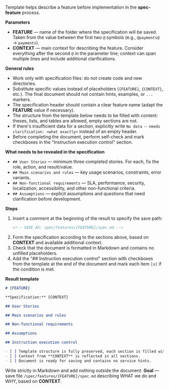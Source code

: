 <!-- spec-feature: specification -->

Template helps describe a feature before implementation in the **spec-feature** process.

**Parameters**

- **FEATURE** — name of the folder where the specification will be saved. Taken from the value between the first two `@` symbols (e.g., `@payments@` → `payments`).
- **CONTEXT** — main context for describing the feature. Consider everything after the second `@` in the parameter line; context can span multiple lines and include additional clarifications.

**General rules**

- Work only with specification files: do not create code and new directories.
- Substitute specific values instead of placeholders (`{FEATURE}`, `{CONTEXT}`, etc.). The final document should not contain hints, examples, or `...` markers.
- The specification header should contain a clear feature name (adapt the **FEATURE** value if necessary).
- The structure from the template below needs to be filled with content: theses, lists, and tables are allowed, empty sections are not.
- If there's insufficient data for a section, explicitly write `No data — needs clarification: <what exactly>` instead of an empty header.
- Before completing the document, perform self-check and mark checkboxes in the "Instruction execution control" section.

**What needs to be revealed in the specification**

- `## User Stories` — minimum three completed stories. For each, fix the role, action, and result/value.
- `## Main scenarios and rules` — key usage scenarios, constraints, error variants.
- `## Non-functional requirements` — SLA, performance, security, localization, accessibility, and other non-functional criteria.
- `## Assumptions` — explicit assumptions and questions that need clarification before development.

**Steps**

1. Insert a comment at the beginning of the result to specify the save path:
   ```md
   <!-- SAVE_AS: spec/features/{FEATURE}/spec.md -->
   ```
2. Form the specification according to the sections above, based on **CONTEXT** and available additional context.
3. Check that the document is formatted in Markdown and contains no unfilled placeholders.
4. Add the "## Instruction execution control" section with checkboxes from the template at the end of the document and mark each item `[x]` if the condition is met.

**Result template**

```md
# {FEATURE}

**Specification:** {CONTEXT}

## User Stories

## Main scenarios and rules

## Non-functional requirements

## Assumptions

## Instruction execution control

- [ ] Template structure is fully preserved, each section is filled with content or marked "No data — needs clarification".
- [ ] Context from **CONTEXT** is reflected in all sections.
- [ ] Document is ready for saving and contains no service hints.
```

Write strictly in Markdown and add nothing outside the document. **Goal** — save file `/spec/features/{FEATURE}/spec.md` describing WHAT we do and WHY, based on **CONTEXT**.